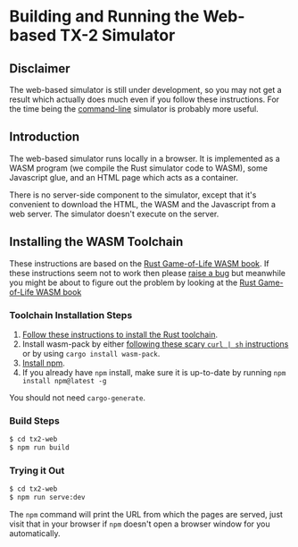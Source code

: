 # Building and Running the Web-based TX-2 Simulator

## Disclaimer

The web-based simulator is still under development, so you may not get
a result which actually does much even if you follow these
instructions.  For the time being the [command-line](cli.md) simulator
is probably more useful.

## Introduction

The web-based simulator runs locally in a browser.   It is implemented
as a WASM program (we compile the Rust simulator code to WASM), some
Javascript glue, and an HTML page which acts as a container.

There is no server-side component to the simulator, except that it's
convenient to download the HTML, the WASM and the Javascript from a
web server.  The simulator doesn't execute on the server.

## Installing the WASM Toolchain

These instructions are based on the [Rust Game-of-Life WASM
book](https://rustwasm.github.io/docs/book/game-of-life/setup.html).
If these instructions seem not to work then please [raise a
bug](https://github.com/TX-2/TX-2-simulator/issues/new/choose) but
meanwhile you might be about to figure out the problem by looking at
the [Rust Game-of-Life WASM
book](https://rustwasm.github.io/docs/book/game-of-life/setup.html)

### Toolchain Installation Steps

1. [Follow these instructions to install the Rust
   toolchain](https://www.rust-lang.org/tools/install).
1. Install wasm-pack by either [following these scary `curl | sh`
   instructions](https://rustwasm.github.io/wasm-pack/installer/) or
   by using `cargo install wasm-pack`.
1. [Install npm](https://docs.npmjs.com/getting-started).
1. If you already have `npm` install, make sure it is up-to-date by
   running `npm install npm@latest -g`

You should not need `cargo-generate`.

### Build Steps

```sh
$ cd tx2-web
$ npm run build
```

### Trying it Out

```sh
$ cd tx2-web
$ npm run serve:dev
```

The `npm` command will print the URL from which the pages are served,
just visit that in your browser if `npm` doesn't open a browser window
for you automatically.
